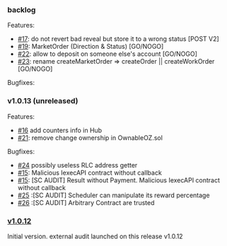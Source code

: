 

### backlog
Features:
 * [#17](https://github.com/iExecBlockchainComputing/PoCo/issues/17): do not revert bad reveal but store it to a wrong status            [POST V2]
 * [#19](https://github.com/iExecBlockchainComputing/PoCo/issues/19): MarketOrder (Direction & Status)                                   [GO/NOGO]
 * [#22](https://github.com/iExecBlockchainComputing/PoCo/issues/22): allow to deposit on someone else's account                         [GO/NOGO]
 * [#23](https://github.com/iExecBlockchainComputing/PoCo/issues/23): rename createMarketOrder => createOrder || createWorkOrder         [GO/NOGO]

Bugfixes:


### v1.0.13 (unreleased)

Features:
 * [#16](https://github.com/iExecBlockchainComputing/PoCo/issues/16) add counters info in Hub
 * [#21](https://github.com/iExecBlockchainComputing/PoCo/issues/21): remove change ownership in OwnableOZ.sol   

Bugfixes:
* [#24](https://github.com/iExecBlockchainComputing/PoCo/issues/24) possibly useless RLC address getter
* [#15](https://github.com/iExecBlockchainComputing/PoCo/issues/15): Malicious IexecAPI contract without callback
* [#15](https://github.com/iExecBlockchainComputing/PoCo/issues/15): [SC AUDIT] Result without Payment. Malicious IexecAPI contract without callback
* [#25](https://github.com/iExecBlockchainComputing/PoCo/issues/25) :[SC AUDIT] Scheduler can manipulate its reward percentage
* [#26](https://github.com/iExecBlockchainComputing/PoCo/issues/26) :[SC AUDIT] Arbitrary Contract are trusted


### [v1.0.12](https://github.com/iExecBlockchainComputing/PoCo/releases/tag/v1.0.12)
Initial version. external audit launched on this release v1.0.12
